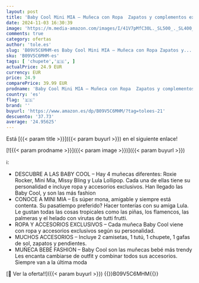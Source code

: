 ```yaml
---
layout: post
title: 'Baby Cool Mini MIA – Muñeca con Ropa  Zapatos y complementos exclusivos de Moda de Estilo Colorido y Tropical. Incluye 2 Camisetas  1 tutú  1 Chupete  1 Gafas de Sol y Pendientes'
date: 2024-11-03 16:30:39
image: 'https://m.media-amazon.com/images/I/41V7pMfC30L._SL500_._SL400_.jpg'
comments: true
category: ofertas
author: 'tole.es'
slug: 'B09V5C6MHM-es Baby Cool Mini MIA – Muñeca con Ropa Zapatos y...'
sku: 'B09V5C6MHM-es'
tags: [ 'chupete','🇪🇸', ]
actualPrice: 24.9 EUR
currency: EUR
price: 24.9
comparePrice: 39.99 EUR
prodname: 'Baby Cool Mini MIA – Muñeca con Ropa  Zapatos y complementos exclusivos de Moda de Estilo Colorido y Tropical. Incluye 2 Camisetas  1 tutú  1 Chupete  1 Gafas de Sol y Pendientes'
country: 'es'
flag: '🇪🇸'
brand: ''
buyurl: 'https://www.amazon.es/dp/B09V5C6MHM/?tag=tolees-21'
descuento: '37.73'
average: '24.95625'
---
```


Está [{{< param title >}}]({{< param buyurl >}}) en el siguiente enlace!

[![{{< param prodname >}}]({{< param image >}})]({{< param buyurl >}})

ℹ️:

- DESCUBRE A LAS BABY COOL – Hay 4 muñecas diferentes: Roxie Rocker, Mini Mia, Missy Bling y Lula Lollipop. Cada una de ellas tiene su personalidad e incluye ropa y accesorios exclusivos. Han llegado las Baby Cool, y son las más fashion
- CONOCE A MINI MIA – Es súper mona, amigable y siempre está contenta. Su pasatiempo preferido? Hacer tonterías con su amiga Lula. Le gustan todas las cosas tropicales como las piñas, los flamencos, las palmeras y el helado con virutas de tutti frutti.
- ROPA Y ACCESORIOS EXCLUSIVOS – Cada muñeca Baby Cool viene con ropa y accesorios exclusivos según su personalidad.
- MUCHOS ACCESORIOS – Incluye 2 camisetas, 1 tutú, 1 chupete, 1 gafas de sol, zapatos y pendientes.
- MUÑECA BEBÉ FASHION – Baby Cool son las muñecas bebé más trendy Les encanta cambiarse de outfit y combinar todos sus accesorios. Siempre van a la última moda

[🛒 Ver la oferta!!]({{< param buyurl >}})
{{<world>}}B09V5C6MHM{{</world>}}
